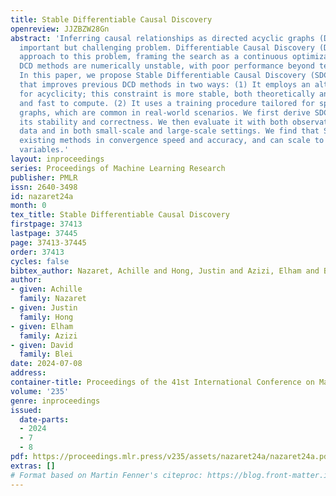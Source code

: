 ```yaml
---
title: Stable Differentiable Causal Discovery
openreview: JJZBZW28Gn
abstract: 'Inferring causal relationships as directed acyclic graphs (DAGs) is an
  important but challenging problem. Differentiable Causal Discovery (DCD) is a promising
  approach to this problem, framing the search as a continuous optimization. But existing
  DCD methods are numerically unstable, with poor performance beyond tens of variables.
  In this paper, we propose Stable Differentiable Causal Discovery (SDCD), a new method
  that improves previous DCD methods in two ways: (1) It employs an alternative constraint
  for acyclicity; this constraint is more stable, both theoretically and empirically,
  and fast to compute. (2) It uses a training procedure tailored for sparse causal
  graphs, which are common in real-world scenarios. We first derive SDCD and prove
  its stability and correctness. We then evaluate it with both observational and interventional
  data and in both small-scale and large-scale settings. We find that SDCD outperforms
  existing methods in convergence speed and accuracy, and can scale to thousands of
  variables.'
layout: inproceedings
series: Proceedings of Machine Learning Research
publisher: PMLR
issn: 2640-3498
id: nazaret24a
month: 0
tex_title: Stable Differentiable Causal Discovery
firstpage: 37413
lastpage: 37445
page: 37413-37445
order: 37413
cycles: false
bibtex_author: Nazaret, Achille and Hong, Justin and Azizi, Elham and Blei, David
author:
- given: Achille
  family: Nazaret
- given: Justin
  family: Hong
- given: Elham
  family: Azizi
- given: David
  family: Blei
date: 2024-07-08
address:
container-title: Proceedings of the 41st International Conference on Machine Learning
volume: '235'
genre: inproceedings
issued:
  date-parts:
  - 2024
  - 7
  - 8
pdf: https://proceedings.mlr.press/v235/assets/nazaret24a/nazaret24a.pdf
extras: []
# Format based on Martin Fenner's citeproc: https://blog.front-matter.io/posts/citeproc-yaml-for-bibliographies/
---
```

